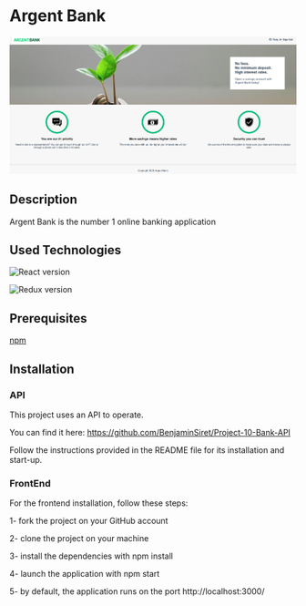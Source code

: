# Argent Bank
![Home page](./assets/Readme-img.png)

## Description
Argent Bank is the number 1 online banking application

## Used Technologies

![React version](https://img.shields.io/badge/react-18.2.0-informational)

![Redux version](https://img.shields.io/badge/react_redux-8.0.7-informational)


## Prerequisites

[npm](https://www.npmjs.com/)

## Installation
### API

This project uses an API to operate.

You can find it here: https://github.com/BenjaminSiret/Project-10-Bank-API

Follow the instructions provided in the README file for its installation and start-up.

### FrontEnd

For the frontend installation, follow these steps:

1- fork the project on your GitHub account

2- clone the project on your machine

3- install the dependencies with npm install

4- launch the application with npm start

5- by default, the application runs on the port http://localhost:3000/
